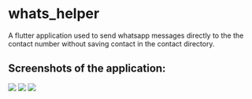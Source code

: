 # whats_helper

A flutter application used to send whatsapp messages directly to the the contact number without saving contact in the contact directory.

## Screenshots of the application:
<img src="https://drive.google.com/file/d/1VWqQW-9ityw9iZy7UdcOgeAh8CV1sobq/view?usp=sharing"/>
<img src="https://drive.google.com/file/d/1VUOn07LRdSGrBgW4F7oDpzwN_8K4XtRZ/view?usp=sharing"/>
<img src="https://drive.google.com/file/d/1VNh7Z-j_0TruTYtasFubCVEZhmFDdK-O/view?usp=sharing"/>
